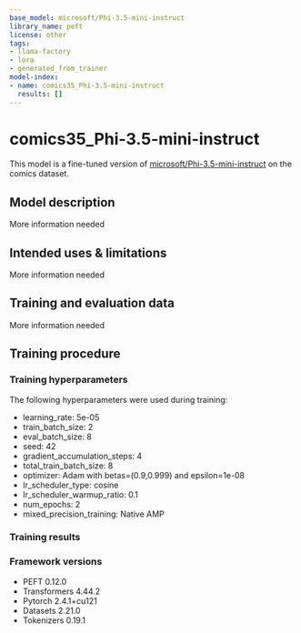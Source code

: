 ```yaml
---
base_model: microsoft/Phi-3.5-mini-instruct
library_name: peft
license: other
tags:
- llama-factory
- lora
- generated_from_trainer
model-index:
- name: comics35_Phi-3.5-mini-instruct
  results: []
---
```


<!-- This model card has been generated automatically according to the information the Trainer had access to. You
should probably proofread and complete it, then remove this comment. -->

# comics35_Phi-3.5-mini-instruct

This model is a fine-tuned version of [microsoft/Phi-3.5-mini-instruct](https://huggingface.co/microsoft/Phi-3.5-mini-instruct) on the comics dataset.

## Model description

More information needed

## Intended uses & limitations

More information needed

## Training and evaluation data

More information needed

## Training procedure

### Training hyperparameters

The following hyperparameters were used during training:
- learning_rate: 5e-05
- train_batch_size: 2
- eval_batch_size: 8
- seed: 42
- gradient_accumulation_steps: 4
- total_train_batch_size: 8
- optimizer: Adam with betas=(0.9,0.999) and epsilon=1e-08
- lr_scheduler_type: cosine
- lr_scheduler_warmup_ratio: 0.1
- num_epochs: 2
- mixed_precision_training: Native AMP

### Training results



### Framework versions

- PEFT 0.12.0
- Transformers 4.44.2
- Pytorch 2.4.1+cu121
- Datasets 2.21.0
- Tokenizers 0.19.1
